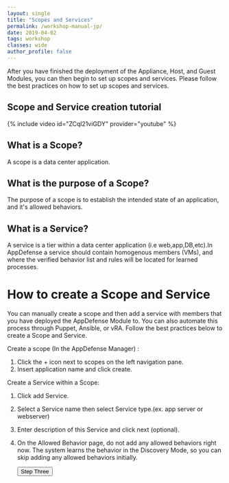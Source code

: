 ```yaml
---
layout: single
title: "Scopes and Services"
permalink: /workshop-manual-jp/
date: 2019-04-02
tags: workshop
classes: wide
author_profile: false
---
```


After you have finished the deployment of the Appliance, Host, and Guest Modules, you can then begin to set up scopes and services. Please follow the best practices on how to set up scopes and services.

## Scope and Service creation tutorial
{% include video id="ZCql21viGDY" provider="youtube" %}

## What is a Scope? 

 A scope is a data center application.

## What is the purpose of a Scope? 

The purpose of a scope is to establish the intended state of an application, and it's allowed behaviors. 

## What is a Service? 

A service is a tier within a data center application (i.e web,app,DB,etc).In AppDefense a service should contain homogenous members (VMs), and where the verified behavior list and rules will be located for learned processes. 

# How to create a Scope and Service

You can manually create a scope and then add a service with members that you have deployed the AppDefense Module to. You can also automate this process through Puppet, Ansible, or vRA. Follow the best practices below to create a Scope and Service.

Create a scope (In the AppDefense Manager) : 
1. Click the + icon next to scopes on the left navigation pane.
2. Insert application name and click create. 

Create a Service within a Scope: 
1. Click add Service. 
2. Select a Service name then select Service type.(ex. app server or webserver) 
3. Enter description of this Service and click next (optional).
4. On the Allowed Behavior page, do not add any allowed behaviors right now. The system learns the behavior in the Discovery Mode, so you can skip adding any allowed behaviors initially.


    <a href="https://vmware-csa-team.github.io/vmware-csa-team/workshop-manual/"><button>Step Three</button></a>
     

